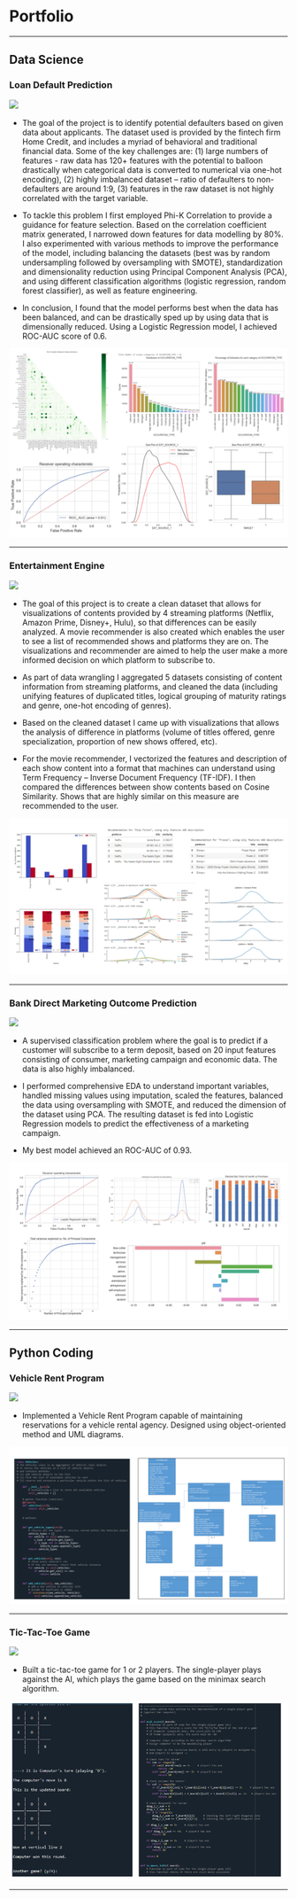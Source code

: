 # Portfolio

---

## Data Science

### Loan Default Prediction

[![](https://img.shields.io/badge/Jupyter-Open%20Notebook-F37626?logo=Jupyter)](https://github.com/augustineooi/portfolio_loan_default/blob/35cc81384382f357e7973a6702eb1088fb58a87c/Loan_Default_Prediction_v1.ipynb)

- The goal of the project is to identify potential defaulters based on given data about applicants. The dataset used is provided by the fintech firm Home Credit, and includes a myriad of behavioral and  traditional financial data. Some of the key challenges are: (1) large numbers of features - raw data has 120+ features with the potential to balloon drastically when categorical data is converted to numerical via one-hot encoding), (2) highly imbalanced dataset – ratio of defaulters to non-defaulters are around 1:9, (3) features in the raw dataset is not highly correlated with the target variable.

- To tackle this problem I first employed Phi-K Correlation to provide a guidance for feature selection. Based on the correlation coefficient matrix generated, I narrowed down features for data modelling by 80%. I also experimented with various methods to improve the performance of the model, including balancing the datasets (best was by random undersampling followed by oversampling with SMOTE), standardization and dimensionality reduction using Principal Component Analysis (PCA), and using different classification algorithms (logistic regression, random forest classifier), as well as feature engineering.

- In conclusion, I found that the model performs best when the data has been balanced, and can be drastically sped up by using data that is dimensionally reduced. Using a Logistic Regression model, I achieved ROC-AUC score of 0.6.

<img src="images/loan_default_pic.png?raw=true"/>

---

### Entertainment Engine

[![](https://img.shields.io/badge/Jupyter-Open%20Notebook-F37626?logo=Jupyter)](https://github.com/augustineooi/portfolio_entertainment_engine/blob/711e193e260014274cad5e01cb08927fb1ff44f9/Entertainment_Engine_v1.ipynb)

- The goal of this project is to create a clean dataset that allows for visualizations of contents provided by 4 streaming platforms (Netflix, Amazon Prime, Disney+, Hulu), so that differences can be easily analyzed. A movie recommender is also created which enables the user to see a list of recommended shows and platforms they are on. The visualizations and recommender are aimed to help the user make a more informed decision on which platform to subscribe to.

- As part of data wrangling I aggregated 5 datasets consisting of content information from streaming platforms, and cleaned the data (including unifying features of duplicated titles, logical grouping of maturity ratings and genre, one-hot encoding of genres).

- Based on the cleaned dataset I came up with visualizations that allows the analysis of difference in platforms (volume of titles offered, genre specialization, proportion of new shows offered, etc).

- For the movie recommender, I vectorized the features and description of each show content into a format that machines can understand using Term Frequency – Inverse Document Frequency (TF-IDF). I then compared the differences between show contents based on Cosine Similarity. Shows that are highly similar on this measure are recommended to the user.


<img src="images/entertainment_engine_pic.png?raw=true"/>

---

### Bank Direct Marketing Outcome Prediction

[![](https://img.shields.io/badge/Jupyter-Open%20Notebook-F37626?logo=Jupyter)](https://github.com/augustineooi/portfolio_bank_marketing/blob/d98648a7d0d12f1098b55a5a3d1fa1dead81e4a4/Bank_Marketing_v1.ipynb)

- A supervised classification problem where the goal is to predict if a customer will subscribe to a term deposit, based on 20 input features consisting of consumer, marketing campaign and economic data. The data is also highly imbalanced.

- I performed comprehensive EDA to understand important variables, handled missing values using imputation, scaled the features, balanced the data using oversampling with SMOTE, and reduced the dimension of the dataset using PCA. The resulting dataset is fed into Logistic Regression models to predict the effectiveness of a marketing campaign.

- My best model achieved an ROC-AUC of 0.93.

<img src="images/bank_marketing_pic.png?raw=true"/>

---

## Python Coding

### Vehicle Rent Program

[![](https://img.shields.io/badge/Python-See%20Code-3776AB?logo=Python)](https://github.com/augustineooi/python_vehicle_reg/blob/a8a99f7ef9a5379a4e14f86be19f6d26d27c7fdb/Vehicle_Rental.py)

- Implemented a Vehicle Rent Program capable of maintaining reservations for a vehicle rental agency. Designed using object-oriented method and UML diagrams.

<img src="images/python_vehicle_pic.png?raw=true"/>

---

### Tic-Tac-Toe Game

[![](https://img.shields.io/badge/Python-See%20Code-3776AB?logo=Python)](https://github.com/augustineooi/python_tictactoe/blob/c9036e487915e8ed08afefb4b8eb7b8e6c7991a3/TicTacToe_OOI.py)

- Built a tic-tac-toe game for 1 or 2 players. The single-player plays against the AI, which plays the game based on the minimax search algorithm.

<img src="images/python_tictactoe_pic.png?raw=true"/>

---
